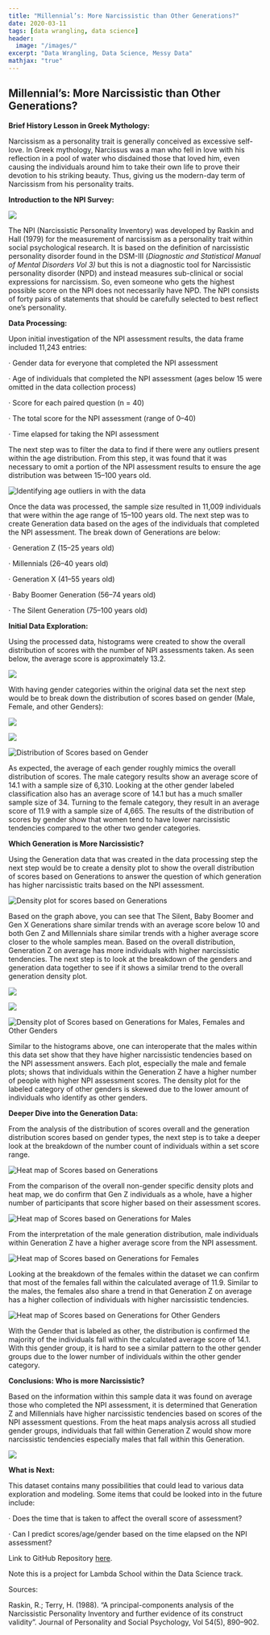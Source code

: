 ```yaml
---
title: "Millennial’s: More Narcissistic than Other Generations?"
date: 2020-03-11
tags: [data wrangling, data science]
header:
  image: "/images/"
excerpt: "Data Wrangling, Data Science, Messy Data"
mathjax: "true"
---
```



## Millennial’s: More Narcissistic than Other Generations?

**Brief History Lesson in Greek Mythology:**

Narcissism as a personality trait is generally conceived as excessive self-love. In Greek mythology, Narcissus was a man who fell in love with his reflection in a pool of water who disdained those that loved him, even causing the individuals around him to take their own life to prove their devotion to his striking beauty. Thus, giving us the modern-day term of Narcissism from his personality traits.

**Introduction to the NPI Survey:**

![](https://cdn-images-1.medium.com/max/5458/1*XLy6FzJW1GfSboJujn-0Ag.jpeg)

The NPI (Narcissistic Personality Inventory) was developed by Raskin and Hall (1979) for the measurement of narcissism as a personality trait within social psychological research. It is based on the definition of narcissistic personality disorder found in the DSM-III (*Diagnostic and Statistical Manual of Mental Disorders Vol 3)* but this is not a diagnostic tool for Narcissistic personality disorder (NPD) and instead measures sub-clinical or social expressions for narcissism. So, even someone who gets the highest possible score on the NPI does not necessarily have NPD. The NPI consists of forty pairs of statements that should be carefully selected to best reflect one’s personality.

**Data Processing:**

Upon initial investigation of the NPI assessment results, the data frame included 11,243 entries:

· Gender data for everyone that completed the NPI assessment

· Age of individuals that completed the NPI assessment (ages below 15 were omitted in the data collection process)

· Score for each paired question (n = 40)

· The total score for the NPI assessment (range of 0–40)

· Time elapsed for taking the NPI assessment

The next step was to filter the data to find if there were any outliers present within the age distribution. From this step, it was found that it was necessary to omit a portion of the NPI assessment results to ensure the age distribution was between 15–100 years old.

![Identifying age outliers in with the data](https://cdn-images-1.medium.com/max/2000/1*ayerkZKzAWePqFEBpRwUuQ.png)

Once the data was processed, the sample size resulted in 11,009 individuals that were within the age range of 15–100 years old. The next step was to create Generation data based on the ages of the individuals that completed the NPI assessment. The break down of Generations are below:

· Generation Z (15–25 years old)

· Millennials (26–40 years old)

· Generation X (41–55 years old)

· Baby Boomer Generation (56–74 years old)

· The Silent Generation (75–100 years old)

**Initial Data Exploration:**

Using the processed data, histograms were created to show the overall distribution of scores with the number of NPI assessments taken. As seen below, the average score is approximately 13.2.

![](https://cdn-images-1.medium.com/max/2000/1*02j961qstF3h8zZBe9ygcA.png)

With having gender categories within the original data set the next step would be to break down the distribution of scores based on gender (Male, Female, and other Genders):

![](https://cdn-images-1.medium.com/max/2000/1*cnRXrJa-ujsc2QoVFfd0Jg.png)

![](https://cdn-images-1.medium.com/max/2000/1*zuetiM3dTkhQ2ola4axvRQ.png)

![Distribution of Scores based on Gender](https://cdn-images-1.medium.com/max/2000/1*cB-NDJZL-po7HNftzBDTrQ.png)

As expected, the average of each gender roughly mimics the overall distribution of scores. The male category results show an average score of 14.1 with a sample size of 6,310. Looking at the other gender labeled classification also has an average score of 14.1 but has a much smaller sample size of 34. Turning to the female category, they result in an average score of 11.9 with a sample size of 4,665. The results of the distribution of scores by gender show that women tend to have lower narcissistic tendencies compared to the other two gender categories.

**Which Generation is More Narcissistic?**

Using the Generation data that was created in the data processing step the next step would be to create a density plot to show the overall distribution of scores based on Generations to answer the question of which generation has higher narcissistic traits based on the NPI assessment.

![Density plot for scores based on Generations](https://cdn-images-1.medium.com/max/2000/1*lWTiV-3zWx3T_DtDACWadQ.png)

Based on the graph above, you can see that The Silent, Baby Boomer and Gen X Generations share similar trends with an average score below 10 and both Gen Z and Millennials share similar trends with a higher average score closer to the whole samples mean. Based on the overall distribution, Generation Z on average has more individuals with higher narcissistic tendencies. The next step is to look at the breakdown of the genders and generation data together to see if it shows a similar trend to the overall generation density plot.

![](https://cdn-images-1.medium.com/max/2000/1*E8tAC7CYBRDSjj3UkQn3NA.png)

![](https://cdn-images-1.medium.com/max/2000/1*cFL5NNyB2OIzSiIush5lUg.png)

![Density plot of Scores based on Generations for Males, Females and Other Genders](https://cdn-images-1.medium.com/max/2000/1*ZPn9Mndin7mzH9YIVaEbhw.png)

Similar to the histograms above, one can interoperate that the males within this data set show that they have higher narcissistic tendencies based on the NPI assessment answers. Each plot, especially the male and female plots; shows that individuals within the Generation Z have a higher number of people with higher NPI assessment scores. The density plot for the labeled category of other genders is skewed due to the lower amount of individuals who identify as other genders.

**Deeper Dive into the Generation Data:**

From the analysis of the distribution of scores overall and the generation distribution scores based on gender types, the next step is to take a deeper look at the breakdown of the number count of individuals within a set score range.

![Heat map of Scores based on Generations](https://cdn-images-1.medium.com/max/2000/1*AF2VgzZJOn6iqxfrrSXAfQ.png)

From the comparison of the overall non-gender specific density plots and heat map, we do confirm that Gen Z individuals as a whole, have a higher number of participants that score higher based on their assessment scores.

![Heat map of Scores based on Generations for Males](https://cdn-images-1.medium.com/max/2000/1*BKjTgAMBAEesiub6KSLdKA.png)

From the interpretation of the male generation distribution, male individuals within Generation Z have a higher average score from the NPI assessment.

![Heat map of Scores based on Generations for Females](https://cdn-images-1.medium.com/max/2000/1*N8qhgTd9wJpH8b8Qlxypug.png)

Looking at the breakdown of the females within the dataset we can confirm that most of the females fall within the calculated average of 11.9. Similar to the males, the females also share a trend in that Generation Z on average has a higher collection of individuals with higher narcissistic tendencies.

![Heat map of Scores based on Generations for Other Genders](https://cdn-images-1.medium.com/max/2000/1*0hwuYxtl2ikoB7rDN3OfVg.png)

With the Gender that is labeled as other, the distribution is confirmed the majority of the individuals fall within the calculated average score of 14.1. With this gender group, it is hard to see a similar pattern to the other gender groups due to the lower number of individuals within the other gender category.

**Conclusions: Who is more Narcissistic?**

Based on the information within this sample data it was found on average those who completed the NPI assessment, it is determined that Generation Z and Millennials have higher narcissistic tendencies based on scores of the NPI assessment questions. From the heat maps analysis across all studied gender groups, individuals that fall within Generation Z would show more narcissistic tendencies especially males that fall within this Generation.

![](https://cdn-images-1.medium.com/max/2000/1*Rz8ym3nJ1YPjSee2Rdr5gQ.jpeg)

**What is Next:**

This dataset contains many possibilities that could lead to various data exploration and modeling. Some items that could be looked into in the future include:

· Does the time that is taken to affect the overall score of assessment?

· Can I predict scores/age/gender based on the time elapsed on the NPI assessment?

Link to GitHub Repository [here](https://github.com/scrunts23/Unit-1-build-).

Note this is a project for Lambda School within the Data Science track.

Sources:

Raskin, R.; Terry, H. (1988). “A principal-components analysis of the Narcissistic Personality Inventory and further evidence of its construct validity”. Journal of Personality and Social Psychology, Vol 54(5), 890–902.
